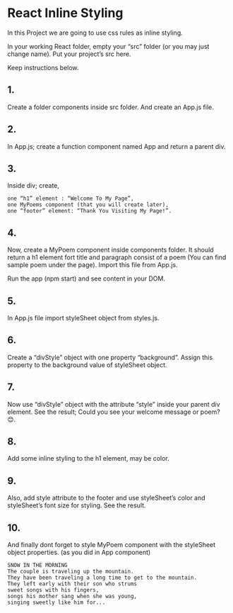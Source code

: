 # React Inline Styling

In this Project we are going to use css rules as inline styling.

In your working React folder, empty your “src” folder (or you may just change name). Put your project’s src here.

Keep instructions below.

## 1.
Create a folder components inside src folder. And create an App.js file. 

## 2.
In App.js; create a function component named App and return a parent div.

## 3.
Inside div; create, 
```
one “h1” element : “Welcome To My Page”, 
one MyPoems component (that you will create later),
one “footer” element: “Thank You Visiting My Page!”. 
```
## 4.
Now, create a MyPoem component inside components folder. It should return a h1 element fort title and paragraph consist of a poem (You can find sample poem under the page). Import this file from App.js.

Run the app (npm start) and see content in your DOM.

## 5.
In App.js file import styleSheet object from styles.js.

## 6.
Create a “divStyle” object with one property “background”. Assign this property to the background value of styleSheet object.

## 7.
Now use “divStyle” object with the attribute “style” inside your parent div element. See the result; Could you see your welcome message or poem? 😊.

## 8.
Add some inline styling to the h1 element, may be color.

## 9.
Also, add style attribute to the footer and use styleSheet’s color and styleSheet’s font size for styling. See the result.

## 10.
And finally dont forget to style MyPoem component with the styleSheet object properties. (as you did in App component)

```
SNOW IN THE MORNING
The couple is traveling up the mountain.
They have been traveling a long time to get to the mountain.
They left early with their son who strums
sweet songs with his fingers,
songs his mother sang when she was young,
singing sweetly like him for...
```